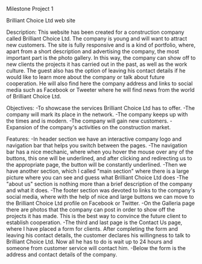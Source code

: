 Milestone Project 1

Brilliant Choice Ltd web site

Description:
This website has been created for a construction company called Brilliant Choice Ltd. The company is young and will want to attract new customers. The site is fully responsive and is a kind of portfolio, where, apart from a short description and advertising the company, the most important part is the photo gallery. In this way, the company can show off to new clients the projects it has carried out in the past, as well as the work culture. The guest also has the option of leaving his contact details if he would like to learn more about the company or talk about future cooperation. He will also find here the company address and links to social media such as Facebook or Tweeter where he will find news from the world of Brilliant Choice Ltd.

Objectives:
-To showcase the services Brilliant Choice Ltd has to offer.
-The company will mark its place in the network.
-The company keeps up with the times and is modern.
-The company will gain new customers.
-Expansion of the company's activities on the construction market.

Features:
-In header section we have an interactive company logo and navigation bar that helps you switch between the pages. 
-The navigation bar has a nice mechanic, where when you hover the mouse over any of the buttons, this one will be underlined, and after clicking and redirecting us to the appropriate page, the button will be constantly underlined.
-Then we have another section, which I called "main section" where there is a large picture where you can see and guess what Brilliant Choice Ltd does
-The "about us" section is nothing more than a brief description of the company and what it does.
-The footer section was devoted to links to the company's social media, where with the help of nice and large buttons we can move to the Brilliant Choice Ltd profile on Facebook or Twitter.
-On the Galleria page there are photos that the company can post in order to show off the projects it has made. This is the best way to convince the future client to establish cooperation.
-The third and last page is the Contact Us page, where I have placed a form for clients. After completing the form and leaving his contact details, the customer declares his willingness to talk to Brilliant Choice Ltd. Now all he has to do is wait up to 24 hours and someone from customer service will contact him.
-Below the form is the address and contact details of the company.